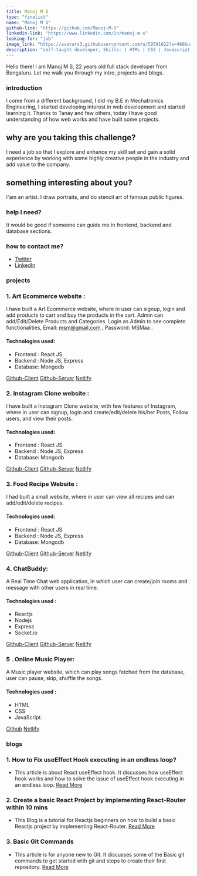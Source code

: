 ```yaml
---
title: Manoj M S
type: "finalist"
name: "Manoj M S"
github-link: "https://github.com/Manoj-M-S"
linkedin-link: "https://www.linkedin.com/in/manoj-m-s"
looking-for: "job"
image_link: "https://avatars3.githubusercontent.com/u/59591622?s=460&u=225b5e52ad5989534420b4a49a05bf919851c5e6&v=4"
description: "self-taught developer, Skills: | HTML | CSS | Javascript | React JS | Node.js "
---
```


Hello there! I am Manoj M S, 22 years old full stack developer from Bengaluru. Let me walk you through my intro, projects and blogs.

### introduction

I come from a different background, I did my B.E in Mechatronics Engineering, I started developing interest in web development and started learning it. Thanks to Tanay and few others, today I have good understanding of how web works and have built some projects.

## why are you taking this challenge?

I need a job so that I explore and enhance my skill set and gain a solid experience by working with some highly creative people in the industry and add value to the company.

## something interesting about you?

I'am an artist. I draw portraits, and do stencil art of famous public figures.

### help I need?

It would be good if someone can guide me in frontend, backend and database sections.

### how to contact me?

- [Twitter](https://twitter.com/ManojMakarasu)
- [LinkedIn](https://www.linkedin.com/in/manoj-m-s)

### projects


### 1. Art Ecommerce website :
   I have built a Art Ecommerce website, where in user can signup, login and add products to cart and buy the products in the cart. Admin can add/Edit/Delete Products and Categories.
   Login as Admin to see complete functionalities, Email: msm@gmail.com , Password: MSMaa .
#### Technologies used:
   - Frontend : React JS
   - Backend : Node JS, Express
   - Database: Mongodb

[Github-Client](https://github.com/Manoj-M-S/Art-client)
[Github-Server](https://github.com/Manoj-M-S/Art-server)
[Netlify](https://art-website.netlify.app/)

### 2. Instagram Clone website :
   I have built a Instagram Clone website, with few features of Instagram, where in user can signup, login and create/edit/delete his/her Posts, Follow users, and view their posts.
#### Technologies used:
   - Frontend : React JS
   - Backend : Node JS, Express
   - Database: Mongodb

[Github-Client](https://github.com/Manoj-M-S/Clone-Client)
[Github-Server](https://github.com/Manoj-M-S/Clone-Server)
[Netlify](https://manoj-instaclone.netlify.app/)

### 3. Food Recipe Website :
   I had built a small website, where in user can view all recipes and can add/edit/delete recipes.
#### Technologies used:
   - Frontend : React JS
   - Backend : Node JS, Express
   - Database: Mongodb

[Github-Client](https://github.com/Manoj-M-S/Food-Recipe-Website-Frontend)
[Github-Server](https://github.com/Manoj-M-S/Food-Recipe-Website-BackEnd)
[Netlify](https://manoj-recipe-website.netlify.app/)


### 4. ChatBuddy:
   A Real Time Chat web application, in which user can create/join rooms and message with other users in real time.
#### Technologies used :
   - Reactjs
   - Nodejs
   - Express
   - Socket.io

[Github-Client](https://github.com/Manoj-M-S/ChatBuddy-Client)
[Github-Server](https://github.com/Manoj-M-S/ChatBuddy-Server)
[Netlify](https://manoj-chatbuddy.netlify.app/)

### 5 . Online Music Player:
   A Music player website, which can play songs fetched from the database, user can pause, skip, shuffle the songs.
#### Technologies used :
   - HTML
   - CSS
   - JavaScript.

[Github](https://github.com/Manoj-M-S/Music-Player)
[Netlify](https://manoj-musicplayer.netlify.app/)



### blogs

### 1. How to Fix useEffect Hook executing in an endless loop? 
  - This article is about React useEffect hook. It discusses how useEffect hook works and how to solve the issue of useEffect hook executing in an endless loop. 
   [Read More](https://dev.to/manojms/how-to-fix-useeffect-hook-executing-in-an-endless-loop-1oga) 

### 2. Create a basic React Project by implementing React-Router within 10 mins 
  - This Blog is a tutorial for Reactjs beginners on how to build a basic Reactjs project by implementing React-Router.
   [Read More ](https://dev.to/manojms/create-a-basic-react-project-by-implementing-react-router-within-10-mins-pl5)

### 3. Basic Git Commands 
  - This article is for anyone new to Git. It discusses some of the Basic git commands to get started with git and steps to create their first repository.
   [Read More](https://dev.to/manojms/basic-git-commands-jkp)
